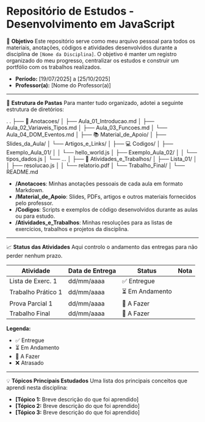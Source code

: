 # Repositório de Estudos - Desenvolvimento em JavaScript

🎯 **Objetivo**
Este repositório serve como meu arquivo pessoal para todos os materiais, anotações, códigos e atividades desenvolvidos durante a disciplina de `[Nome da Disciplina]`. O objetivo é manter um registro organizado do meu progresso, centralizar os estudos e construir um portfólio com os trabalhos realizados.

- **Período:** [19/07/2025] a [25/10/2025]
- **Professor(a):** [Nome do Professor(a)]

---

📂 **Estrutura de Pastas**
Para manter tudo organizado, adotei a seguinte estrutura de diretórios:

.
.
├── 📄 Anotacoes/
│   ├── Aula_01_Introducao.md
│   ├── Aula_02_Variaveis_Tipos.md
│   ├── Aula_03_Funcoes.md
│   └── Aula_04_DOM_Eventos.md
│
├── 📚 Material_de_Apoio/
│   ├── Slides_da_Aula/
│   └── Artigos_e_Links/
│
├── 💻 Codigos/
│   ├── Exemplo_Aula_01/
│   │   └── hello_world.js
│   ├── Exemplo_Aula_02/
│   │   └── tipos_dados.js
│   └── ...
│
├── 📝 Atividades_e_Trabalhos/
│   ├── Lista_01/
│   │   ├── resolucao.js
│   │   └── relatorio.pdf
│   └── Trabalho_Final/
│
└── README.md

- **/Anotacoes**: Minhas anotações pessoais de cada aula em formato Markdown.
- **/Material_de_Apoio**: Slides, PDFs, artigos e outros materiais fornecidos pelo professor.
- **/Codigos**: Scripts e exemplos de código desenvolvidos durante as aulas ou para estudo.
- **/Atividades_e_Trabalhos**: Minhas resoluções para as listas de exercícios, trabalhos e projetos da disciplina.

---

📈 **Status das Atividades**
Aqui controlo o andamento das entregas para não perder nenhum prazo.

| Atividade           | Data de Entrega | Status          | Nota |
|---------------------|-----------------|-----------------|------|
| Lista de Exerc. 1   | dd/mm/aaaa      | ✅ Entregue     |      |
| Trabalho Prático 1  | dd/mm/aaaa      | ⏳ Em Andamento |      |
| Prova Parcial 1     | dd/mm/aaaa      | 🚧 A Fazer      |      |
| Trabalho Final      | dd/mm/aaaa      | 🚧 A Fazer      |      |

**Legenda:**
- ✅ Entregue
- ⏳ Em Andamento
- 🚧 A Fazer
- ❌ Atrasado

---

💡 **Tópicos Principais Estudados**
Uma lista dos principais conceitos que aprendi nesta disciplina:

- **[Tópico 1:** Breve descrição do que foi aprendido]
- **[Tópico 2:** Breve descrição do que foi aprendido]
- **[Tópico 3:** Breve descrição do que foi aprendido]
